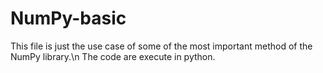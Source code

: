 # NumPy-basic
This file is just the use case of some of the most important method of the NumPy library.\n
The code are execute in python.
